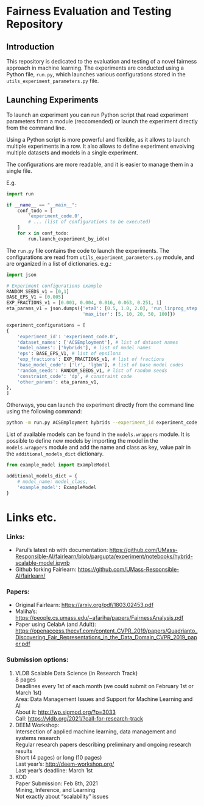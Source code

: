 # Fairness Evaluation and Testing Repository

## Introduction

This repository is dedicated to the evaluation and testing of a novel fairness approach in machine learning. The experiments are conducted using a Python file, `run.py`, which launches various configurations stored in the `utils_experiment_parameters.py` file.

## Launching Experiments

To launch an experiment you can run Python script that read experiment parameters from a module (reccomended) or launch the experiment directly from the command line.

Using a Python script is more powerful and flexible, as it allows to launch multiple experiments in a row.
It also allows to define experiment envolving multiple datasets and models in a single experiment.

[//]: # (It allows to use variables to avoid code duplication, and to define the configurations in a single file.)
The configurations are more readable, and it is easier to manage them in a single file.


E.g.
```python
import run

if __name__ == "__main__":
    conf_todo = [
        'experiment_code.0',
        # ... (list of configurations to be executed)
    ]
    for x in conf_todo:
        run.launch_experiment_by_id(x)

```
The `run.py` file contains the code to launch the experiments.
The configurations are read from `utils_experiment_parameters.py` module, and are organized in a list of dictionaries.
e.g.:
```python
import json

# Experiment configurations example
RANDOM_SEEDS_v1 = [0,1]
BASE_EPS_V1 = [0.005]
EXP_FRACTIONS_v1 = [0.001, 0.004, 0.016, 0.063, 0.251, 1]
eta_params_v1 = json.dumps({'eta0': [0.5, 1.0, 2.0], 'run_linprog_step': [False],
                            'max_iter': [5, 10, 20, 50, 100]})

experiment_configurations = [
{
    'experiment_id': 'experiment_code.0', 
    'dataset_names': ['ACSEmployment'], # list of dataset names
    'model_names': ['hybrids'], # list of model names
    'eps': BASE_EPS_V1, # list of epsilons
    'exp_fractions': EXP_FRACTIONS_v1, # list of fractions     
    'base_model_code': ['lr', 'lgbm'], # list of base model codes
    'random_seeds': RANDOM_SEEDS_v1, # list of random seeds
    'constraint_code': 'dp', # constraint code
    'other_params': eta_params_v1,
},
]
```

Otherways, you can launch the experiment directly from the command line using the following command:

```bash
python -m run.py ACSEmployment hybrids --experiment_id experiment_code.0 --eps 0.005 --exp_fractions 0.001 0.004 0.016 0.063 0.251 1 --random_seeds 0 1 --constraint_code dp --other_params {"eta0": [0.5, 1.0, 2.0], "run_linprog_step": [false], "max_iter": [5, 10, 20, 50, 100]} --base_model_code lr
```

List of available models can be found in the `models.wrappers` module.
It is possible to define new models by importing the model in the `models.wrappers` module and add the name and class as key, value pair in the `additional_models_dict` dictionary.

```python
from example_model import ExampleModel

additional_models_dict = {
    # model_name: model_class,
    'example_model': ExampleModel
}

```

# Links etc.
### Links:
* Parul’s latest nb with documentation: https://github.com/UMass-Responsible-AI/fairlearn/blob/pargupta/experiment/notebooks/hybrid-scalable-model.ipynb 
* Github forking Fairlearn: https://github.com/UMass-Responsible-AI/fairlearn/


### Papers:
* Original Fairlearn: https://arxiv.org/pdf/1803.02453.pdf 
* Maliha’s: https://people.cs.umass.edu/~afariha/papers/FairnessAnalysis.pdf
* Paper using CelabA (and Adult): https://openaccess.thecvf.com/content_CVPR_2019/papers/Quadrianto_Discovering_Fair_Representations_in_the_Data_Domain_CVPR_2019_paper.pdf


### Submission options:
1. VLDB Scalable Data Science (in Research Track)<br>
   8 pages<br>
   Deadlines every 1st of each month (we could submit on February 1st or March 1st)<br>
   Area: Data Management Issues and Support for Machine Learning and AI <br>
   About it: http://wp.sigmod.org/?p=3033<br>
   Call: https://vldb.org/2021/?call-for-research-track<br>
2. DEEM Workshop:<br>
    Intersection of applied machine learning, data management and systems research<br>
    Regular research papers describing preliminary and ongoing research results<br>
    Short (4 pages) or long (10 pages)<br>
    Last year’s: http://deem-workshop.org/ <br>
    Last year’s deadline: March 1st<br>
3. KDD<br>
    Paper Submission: Feb 8th, 2021<br>
    Mining, Inference, and Learning<br>
    Not exactly about “scalability” issues


[//]: # ()
[//]: # (# Scalable Fairlearn)

[//]: # ()
[//]: # ()
[//]: # (## Example Runs)

[//]: # ()
[//]: # (#### Synth)

[//]: # (```)

[//]: # (time stdbuf -oL python run.py synth hybrids --eps=0.05 -n=10000 -f=3 -t=0.5 -t0=0.3 -t1=0.6 -v=1 --test_ratio=0.3 --sample_seeds=0,1,2,3,4,5,6,7,8,9 --exp_fractions=0.016 --grid-fraction=0.5)

[//]: # (```)

[//]: # ()
[//]: # (```)

[//]: # (time stdbuf -oL python run.py synth hybrids --eps=0.05 -n=1000000 -f=3 -t=0.5 -t0=0.3 -t1=0.6 -v=1 --test_ratio=0.3 --sample_seeds=0,1,2,3,4,5,6,7,8,9 --exp_fractions=0.016 --grid-fraction=0.5)

[//]: # (```)

[//]: # ()
[//]: # (##### Unmitigated)

[//]: # (```)

[//]: # (time stdbuf -oL python run.py synth unmitigated -n=10000 -f=3 -t=0.5 -t0=0.3 -t1=0.6 -v=1 --test_ratio=0.3)

[//]: # (```)

[//]: # ()
[//]: # (##### Fairlearn)

[//]: # (```)

[//]: # (time stdbuf -oL python run.py synth fairlearn --eps=0.05 -f=3 -t=0.5 -t0=0.3 -t1=0.6 -v=1 --test_ratio=0.3 -n=10000)

[//]: # (```)

[//]: # (```)

[//]: # (time stdbuf -oL python run.py synth fairlearn --eps=0.05 -f=3 -t=0.5 -t0=0.3 -t1=0.6 -v=1 --test_ratio=0.3 -n=1000000)

[//]: # (```)

[//]: # ()
[//]: # ()
[//]: # (#### Adult)

[//]: # (```)

[//]: # (time stdbuf -oL python run.py adult unmitigated)

[//]: # (```)

[//]: # ()
[//]: # ()
[//]: # (```)

[//]: # (time stdbuf -oL python run.py adult fairlearn --eps=0.05)

[//]: # (```)

[//]: # (```)

[//]: # (time stdbuf -oL python run.py adult hybrids --eps=0.05 --sample_seeds=0,1,2,3,4,5,6,7,8,9 --exp_fractions=0.001,0.004,0.016,0.063,0.251,1 --grid-fraction=0.5)

[//]: # (```)

[//]: # ()
[//]: # ()
[//]: # ()
[//]: # ()
[//]: # (## TODOs)

[//]: # ()
[//]: # (### Complete Hybrid Method)

[//]: # (* Single hybrid method that gets the best of all hybrid methods we have)

[//]: # (* Show that it works on both train and test data)

[//]: # ()
[//]: # (### Scaling experiments)

[//]: # (* Show running time savings when dataset is very large &#40;use synthetic data&#41;)

[//]: # (* Also try logistic regression on large image dataset)

[//]: # ()
[//]: # (### Multiple datasets)

[//]: # (* Show it works on three datasets)

[//]: # (* Try logistic regression on large image dataset)

[//]: # ()
[//]: # (### Increasing number of attributes)

[//]: # (* Decide if we can do that experiment...)

[//]: # ()
[//]: # (### Other things)

[//]: # (* How to subsample for the scalability plot to ensure + and - points are treated equally &#40;stratified data sampling?&#41;)

